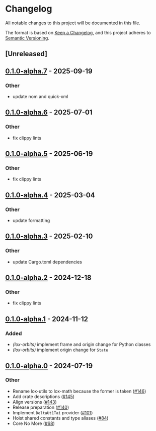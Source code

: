 # Changelog
All notable changes to this project will be documented in this file.

The format is based on [Keep a Changelog](https://keepachangelog.com/en/1.0.0/),
and this project adheres to [Semantic Versioning](https://semver.org/spec/v2.0.0.html).

## [Unreleased]

## [0.1.0-alpha.7](https://github.com/lox-space/lox/compare/lox-ephem-v0.1.0-alpha.6...lox-ephem-v0.1.0-alpha.7) - 2025-09-19

### Other

- update nom and quick-xml

## [0.1.0-alpha.6](https://github.com/lox-space/lox/compare/lox-ephem-v0.1.0-alpha.5...lox-ephem-v0.1.0-alpha.6) - 2025-07-01

### Other

- fix clippy lints

## [0.1.0-alpha.5](https://github.com/lox-space/lox/compare/lox-ephem-v0.1.0-alpha.4...lox-ephem-v0.1.0-alpha.5) - 2025-06-19

### Other

- fix clippy lints

## [0.1.0-alpha.4](https://github.com/lox-space/lox/compare/lox-ephem-v0.1.0-alpha.3...lox-ephem-v0.1.0-alpha.4) - 2025-03-04

### Other

- update formatting

## [0.1.0-alpha.3](https://github.com/lox-space/lox/compare/lox-ephem-v0.1.0-alpha.2...lox-ephem-v0.1.0-alpha.3) - 2025-02-10

### Other

- update Cargo.toml dependencies

## [0.1.0-alpha.2](https://github.com/lox-space/lox/compare/lox-ephem-v0.1.0-alpha.1...lox-ephem-v0.1.0-alpha.2) - 2024-12-18

### Other

- fix clippy lints

## [0.1.0-alpha.1](https://github.com/lox-space/lox/compare/lox-ephem-v0.1.0-alpha.0...lox-ephem-v0.1.0-alpha.1) - 2024-11-12

### Added

- *(lox-orbits)* implement frame and origin change for Python classes
- *(lox-orbits)* implement origin change for `State`

## [0.1.0-alpha.0](https://github.com/lox-space/lox/releases/tag/lox-ephem-v0.1.0-alpha.0) - 2024-07-19

### Other
- Rename lox-utils to lox-math because the former is taken ([#146](https://github.com/lox-space/lox/pull/146))
- Add crate descriptions ([#145](https://github.com/lox-space/lox/pull/145))
- Align versions ([#143](https://github.com/lox-space/lox/pull/143))
- Release preparation ([#140](https://github.com/lox-space/lox/pull/140))
- Implement `DeltaUt1Tai` provider ([#101](https://github.com/lox-space/lox/pull/101))
- Hoist shared constants and type aliases ([#84](https://github.com/lox-space/lox/pull/84))
- Core No More ([#68](https://github.com/lox-space/lox/pull/68))
